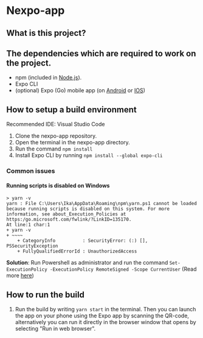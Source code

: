 # Nexpo-app
## What is this project?
## The dependencies which are required to work on the project.
- npm (included in [Node.js](https://nodejs.org/en/download/)).
- Expo CLI
- (optional) Expo (Go) mobile app (on [Android](https://play.google.com/store/apps/details?id=host.exp.exponent&hl=en&gl=US) or [IOS](https://apps.apple.com/us/app/expo-go/id982107779))

## How to setup a build environment
Recommended IDE: Visual Studio Code

1. Clone the nexpo-app repository.
2. Open the terminal in the nexpo-app directory.
3. Run the command `npm install`
4. Install Expo CLI by running `npm install --global expo-cli`

### Common issues
#### Running scripts is disabled on Windows
```
> yarn -v
yarn : File C:\Users\Ika\AppData\Roaming\npm\yarn.ps1 cannot be loaded because running scripts is disabled on this system. For more  
information, see about_Execution_Policies at https:/go.microsoft.com/fwlink/?LinkID=135170.
At line:1 char:1
+ yarn -v
+ ~~~~
    + CategoryInfo          : SecurityError: (:) [], PSSecurityException
    + FullyQualifiedErrorId : UnauthorizedAccess
```
**Solution**: Run Powershell as administrator and run the command `Set-ExecutionPolicy -ExecutionPolicy RemoteSigned -Scope CurrentUser` (Read more [here](https:/go.microsoft.com/fwlink/?LinkID=135170))

## How to run the build
1. Run the build by writing `yarn start` in the terminal. Then you can launch the app on your phone using the Expo app by scanning the QR-code, alternatively you can run it directly in the browser window that opens by selecting "Run in web browser".